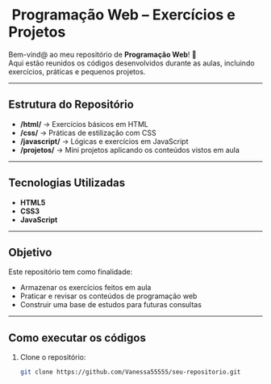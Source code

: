 # ​ Programação Web – Exercícios e Projetos

Bem-vind@ ao meu repositório de **Programação Web**! :rocket:  
Aqui estão reunidos os códigos desenvolvidos durante as aulas, incluindo exercícios, práticas e pequenos projetos.

---

##  Estrutura do Repositório
- **/html/** → Exercícios básicos em HTML  
- **/css/** → Práticas de estilização com CSS  
- **/javascript/** → Lógicas e exercícios em JavaScript  
- **/projetos/** → Mini projetos aplicando os conteúdos vistos em aula  

---

##  Tecnologias Utilizadas
- **HTML5**  
- **CSS3**  
- **JavaScript**  
  

---

##  Objetivo
Este repositório tem como finalidade:  
- Armazenar os exercícios feitos em aula  
- Praticar e revisar os conteúdos de programação web  
- Construir uma base de estudos para futuras consultas  

---

##  Como executar os códigos
1. Clone o repositório:  
   ```bash
   git clone https://github.com/Vanessa55555/seu-repositorio.git
